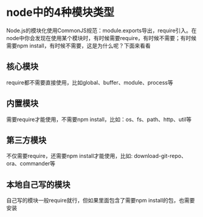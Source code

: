 

# node中的4种模块类型

Node.js的模块化使用CommonJS规范：module.exports导出，require引入。在node中你会发现在使用某个模块时，有时候需要require，有时候不需要；有时候需要npm install，有时候不需要，这是为什么呢？下面来看看

## 核心模块 
require都不需要直接使用，比如global、buffer、module、process等

## 内置模块 
需要require才能使用，不需要npm install，比如：os、fs、path、http、util等

## 第三方模块 
不仅需要require，还需要npm install才能使用，比如: download-git-repo、ora、commander等

## 本地自己写的模块
自己写的模块一般require就行，但如果里面包含了需要npm install的包，也需要安装
